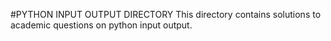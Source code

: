 #PYTHON INPUT OUTPUT DIRECTORY
This directory contains solutions to academic questions on python input output.
